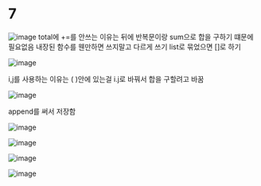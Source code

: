 # 7

![image](https://github.com/LeeMinGyu23/7/assets/117800561/c91ed05c-2103-4033-aba6-459820e51a03)
total에 +=를 안쓰는 이유는 뒤에 반복문이랑 sum으로 합을 구하기 떄문에 필요없음
내장된 함수를 웬만하면 쓰지말고 다르게 쓰기 list로 묶었으면 []로 하기


![image](https://github.com/LeeMinGyu23/7/assets/117800561/72a8f312-830d-4f48-889b-f035ac31858d)

i,j를 사용하는 이유는 ( )안에 있는걸 i.j로 바꿔서 합을 구할려고 바꿈 


![image](https://github.com/LeeMinGyu23/7/assets/117800561/e60bba05-0aa5-4f6a-be27-c392bb070461)

append를 써서 저장함


![image](https://github.com/LeeMinGyu23/7/assets/117800561/2cd476da-a31a-4529-819a-bcfe2dec28ba)

![image](https://github.com/LeeMinGyu23/7/assets/117800561/3285a5dd-239c-44ab-85ce-1886859d912d)

![image](https://github.com/LeeMinGyu23/7/assets/117800561/b00f849f-27fa-41a7-9214-64c9f5ec18f7)


![image](https://github.com/LeeMinGyu23/7/assets/117800561/1fac56bf-e456-4246-9784-5f2e646a0c72)


